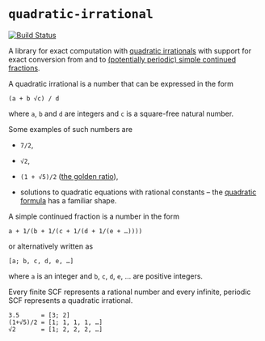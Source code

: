# `quadratic-irrational`

[![Build Status](https://travis-ci.org/ion1/quadratic-irrational.svg)](https://travis-ci.org/ion1/quadratic-irrational)

A library for exact computation with [quadratic irrationals][qi] with support
for exact conversion from and to [(potentially periodic) simple continued
fractions][pcf].

[qi]:  http://en.wikipedia.org/wiki/Quadratic_irrational
[pcf]: http://en.wikipedia.org/wiki/Periodic_continued_fraction

A quadratic irrational is a number that can be expressed in the form

```
(a + b √c) / d
```

where `a`, `b` and `d` are integers and `c` is a square-free natural number.

Some examples of such numbers are

* `7/2`,

* `√2`,

* `(1 + √5)/2` ([the golden ratio][gr]),

* solutions to quadratic equations with rational constants – the [quadratic
  formula][qf] has a familiar shape.

[gr]: http://en.wikipedia.org/wiki/Golden_ratio
[qf]: http://en.wikipedia.org/wiki/Quadratic_formula

A simple continued fraction is a number in the form

```
a + 1/(b + 1/(c + 1/(d + 1/(e + …))))
```

or alternatively written as

```
[a; b, c, d, e, …]
```

where `a` is an integer and `b`, `c`, `d`, `e`, … are positive integers.

Every finite SCF represents a rational number and every infinite, periodic SCF
represents a quadratic irrational.

```
3.5      = [3; 2]
(1+√5)/2 = [1; 1, 1, 1, …]
√2       = [1; 2, 2, 2, …]
```
